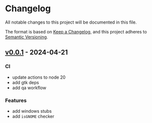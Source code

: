 # Changelog

All notable changes to this project will be documented in this file.

The format is based on [Keep a Changelog][],
and this project adheres to [Semantic Versioning][].


## [v0.0.1](https://github.com/mishamyrt/nuga-lib/releases/tag/v0.0.1) - 2024-04-21
### CI
- update actions to node 20
- add gtk deps
- add qa workflow

### Features
- add windows stubs
- add `isGNOME` checker

[keep a changelog]: https://keepachangelog.com/en/1.0.0/
[semantic versioning]: https://semver.org/spec/v2.0.0.html
[Unreleased]: https://github.com/mishamyrt/nuga-lib/compare/v0.0.1...HEAD
